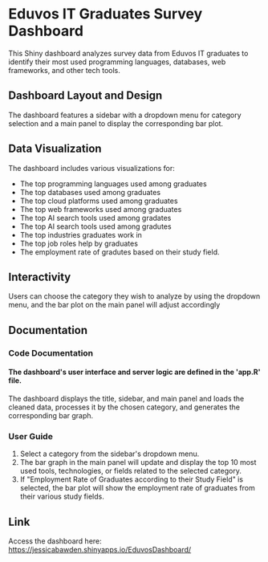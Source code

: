 # Eduvos IT Graduates Survey Dashboard

This Shiny dashboard analyzes survey data from Eduvos IT graduates to identify their most used
programming languages, databases, web frameworks, and other tech tools.

## Dashboard Layout and Design

The dashboard features a sidebar with a dropdown menu for category selection
and a main panel to display the corresponding bar plot.

## Data Visualization

The dashboard includes various visualizations for:
- The top programming languages used among graduates
- The top databases used among graduates
- The top cloud platforms used among graduates
- The top web frameworks used among graduates
- The top AI search tools used among gradates
- The top AI search tools used among gradutes
- The top industries graduates work in
- The top job roles help by graduates
- The employment rate of gradutes based on their study field.

## Interactivity

Users can choose the category they wish to analyze by using the dropdown menu, 
and the bar plot on the main panel will adjust accordingly

## Documentation

### Code Documentation

#### The dashboard's user interface and server logic are defined in the 'app.R' file. 
The dashboard displays the title, sidebar, and main panel and loads the cleaned data,
processes it by the chosen category, and generates the corresponding bar graph.

### User Guide

1. Select a category from the sidebar's dropdown menu.
2. The bar graph in the main panel will update and display the top 10 most used 
tools, technologies, or fields related to the selected category.
3. If "Employment Rate of Graduates according to their Study Field" is selected, 
the bar plot will show the employment rate of graduates from their various study fields.


## Link
Access the dashboard here: https://jessicabawden.shinyapps.io/EduvosDashboard/
